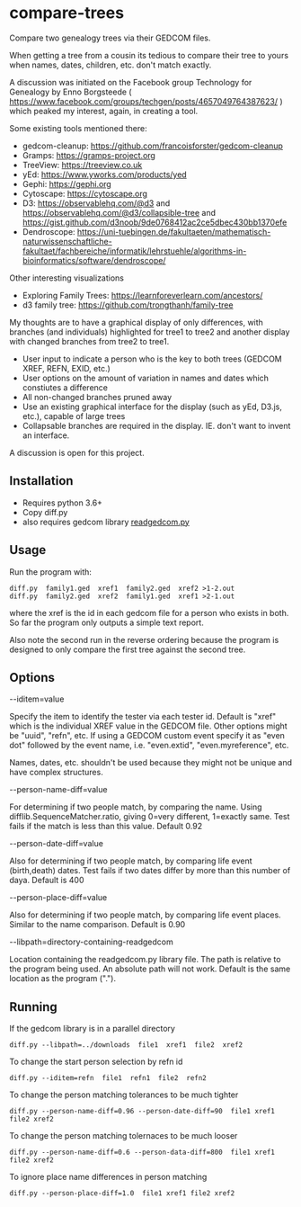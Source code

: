 # compare-trees
Compare two genealogy trees via their GEDCOM files.

When getting a tree from a cousin its tedious to compare their tree to yours when names, dates, children, etc. don't match exactly.

A discussion was initiated on the Facebook group Technology for Genealogy by Enno Borgsteede
( https://www.facebook.com/groups/techgen/posts/4657049764387623/ ) 
which peaked my interest, again, in creating a tool.

Some existing tools mentioned there:
- gedcom-cleanup: https://github.com/francoisforster/gedcom-cleanup
- Gramps: https://gramps-project.org
- TreeView: https://treeview.co.uk
- yEd: https://www.yworks.com/products/yed
- Gephi: https://gephi.org
- Cytoscape: https://cytoscape.org
- D3: https://observablehq.com/@d3 and https://observablehq.com/@d3/collapsible-tree and https://gist.github.com/d3noob/9de0768412ac2ce5dbec430bb1370efe
- Dendroscope: https://uni-tuebingen.de/fakultaeten/mathematisch-naturwissenschaftliche-fakultaet/fachbereiche/informatik/lehrstuehle/algorithms-in-bioinformatics/software/dendroscope/

Other interesting visualizations
- Exploring Family Trees: https://learnforeverlearn.com/ancestors/
- d3 family tree: https://github.com/trongthanh/family-tree

My thoughts are to have a graphical display of only differences, with branches (and individuals) highlighted for tree1 to tree2 and another display with changed branches from tree2 to tree1.
- User input to indicate a person who is the key to both trees (GEDCOM XREF, REFN, EXID, etc.)
- User options on the amount of variation in names and dates which constiutes a difference
- All non-changed branches pruned away
- Use an existing graphical interface for the display (such as yEd, D3.js, etc.), capable of large trees
- Collapsable branches are required in the display. IE. don't want to invent an interface.

A discussion is open for this project.

## Installation ##

- Requires python 3.6+
- Copy diff.py
- also requires gedcom library [readgedcom.py](https://github.com/johnandrea/readgedcom)

## Usage ##

Run the program with:
```
diff.py  family1.ged  xref1  family2.ged  xref2 >1-2.out
diff.py  family2.ged  xref2  family1.ged  xref1 >2-1.out
```

where the xref is the id in each gedcom file for a person who exists in both.
So far the program only outputs a simple text report.

Also note the second run in the reverse ordering because the program is designed to only compare the first tree against the second tree.

## Options ##

--iditem=value

Specify the item to identify the tester via each tester id. Default is "xref" which is the individual
XREF value in the GEDCOM file.
Other options might be "uuid", "refn", etc. If using a GEDCOM custom event specify it as "even dot" followed by
the event name, i.e. "even.extid", "even.myreference", etc.

Names, dates, etc. shouldn't be used because they might not be unique and have complex structures.

--person-name-diff=value

For determining if two people match, by comparing the name. 
Using difflib.SequenceMatcher.ratio, giving 0=very different, 1=exactly same.
Test fails if the match is less than this value. Default 0.92

--person-date-diff=value

Also for determining if two people match, by comparing life event (birth,death) dates.
Test fails if two dates differ by more than this number of daya. Default is 400

--person-place-diff=value

Also for determining if two people match, by comparing life event places.
Similar to the name comparison. Default is 0.90

--libpath=directory-containing-readgedcom

Location containing the readgedcom.py library file. The path is relative to the program being used. An absolute path will not work. Default is the same location as the program (".").

## Running ##

If the gedcom library is in a parallel directory
```
diff.py --libpath=../downloads  file1  xref1  file2  xref2
```

To change the start person selection by refn id
```
diff.py --iditem=refn  file1  refn1  file2  refn2
```

To change the person matching tolerances to be much tighter
```
diff.py --person-name-diff=0.96 --person-date-diff=90  file1 xref1 file2 xref2
```

To change the person matching tolernaces to be much looser
```
diff.py --person-name-diff=0.6 --person-data-diff=800  file1 xref1 file2 xref2
```

To ignore place name differences in person matching
```
diff.py --person-place-diff=1.0  file1 xref1 file2 xref2
```
